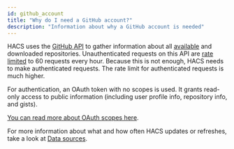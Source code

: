 ```yaml
---
id: github_account
title: "Why do I need a GitHub account?"
description: "Information about why a GitHub account is needed"
---
```


HACS uses the [GitHub API](https://docs.github.com/en/rest) to gather information about all [available](https://github.com/hacs/default) and downloaded repositories. Unauthenticated requests on this API are [rate limited](https://docs.github.com/en/rest/overview/resources-in-the-rest-api#rate-limiting) to 60 requests every hour. Because this is not enough, HACS needs to make authenticated requests. The rate limit for authenticated requests is much higher.

For authentication, an OAuth token with no scopes is used. It grants read-only access to public information (including user profile info, repository info, and gists).

[You can read more about OAuth scopes here](https://docs.github.com/en/developers/apps/building-oauth-apps/scopes-for-oauth-apps).

For more information about what and how often HACS updates or refreshes, take a look at [Data sources](/docs/faq/data_sources.md).
